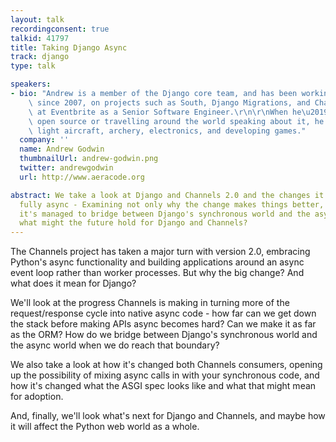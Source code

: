 ```yaml
---
layout: talk
recordingconsent: true
talkid: 41797
title: Taking Django Async
track: django
type: talk

speakers:
- bio: "Andrew is a member of the Django core team, and has been working with Django\
    \ since 2007, on projects such as South, Django Migrations, and Channels. He works\
    \ at Eventbrite as a Senior Software Engineer.\r\n\r\nWhen he\u2019s not writing\
    \ open source or travelling around the world speaking about it, he enjoys flying\
    \ light aircraft, archery, electronics, and developing games."
  company: ''
  name: Andrew Godwin
  thumbnailUrl: andrew-godwin.png
  twitter: andrewgodwin
  url: http://www.aeracode.org

abstract: We take a look at Django and Channels 2.0 and the changes it brings by going
  fully async - Examining not only why the change makes things better, but also how
  it's managed to bridge between Django's synchronous world and the async world. Plus,
  what might the future hold for Django and Channels?
---
```

The Channels project has taken a major turn with version 2.0, embracing Python's async functionality and building applications around an async event loop rather than worker processes. But why the big change? And what does it mean for Django?

We'll look at the progress Channels is making in turning more of the request/response cycle into native async code - how far can we get down the stack before making APIs async becomes hard? Can we make it as far as the ORM? How do we bridge between Django's synchronous world and the async world when we do reach that boundary?

We also take a look at how it's changed both Channels consumers, opening up the possibility of mixing async calls in with your synchronous code, and how it's changed what the ASGI spec looks like and what that might mean for adoption.

And, finally, we'll look what's next for Django and Channels, and maybe how it will affect the Python web world as a whole.
